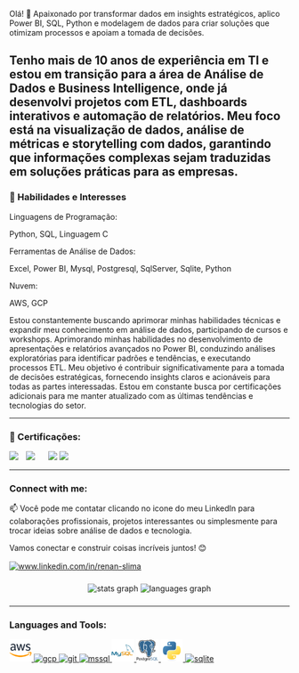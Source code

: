 Olá! 👋
Apaixonado por transformar dados em insights estratégicos, aplico Power BI, SQL, Python e modelagem de dados para criar soluções que otimizam processos e apoiam a tomada de decisões.

Tenho mais de 10 anos de experiência em TI e estou em transição para a área de Análise de Dados e Business Intelligence, onde já desenvolvi projetos com ETL, dashboards interativos e automação de relatórios. Meu foco está na visualização de dados, análise de métricas e storytelling com dados, garantindo que informações complexas sejam traduzidas em soluções práticas para as empresas.
----
 ### <p> 🚀 Habilidades e Interesses</p>
Linguagens de Programação: 
<p>Python, SQL, Linguagem C</p>
Ferramentas de Análise de Dados: 
<p>Excel, Power BI, Mysql, Postgresql, SqlServer, Sqlite, Python</p>
Nuvem:
<p>AWS, GCP</p>
Estou constantemente buscando aprimorar minhas habilidades técnicas e expandir meu conhecimento em análise de dados, participando de cursos e  workshops.
Aprimorando minhas habilidades no desenvolvimento de apresentações e relatórios avançados no Power BI, conduzindo análises exploratórias para identificar padrões e tendências, e executando processos ETL. Meu objetivo é contribuir significativamente para a tomada de decisões estratégicas, fornecendo insights claros e acionáveis para todas as partes interessadas.
Estou em constante busca por certificações adicionais para me manter atualizado com as últimas tendências e tecnologias do setor.


____
### <p>🏅 Certificações:</p>

<p>
   <img src="https://github.com/renanlima2023/certificacoes/blob/main/itil.png?raw=true" width="200" height="auto" style="margin-right: 10px;"/>
   <img src="https://github.com/renanlima2023/certificacoes/blob/main/restart.png?raw=true" width="120" height="auto" style="margin-right: 10px;"/>
   <img src="https://github.com/renanlima2023/certificacoes/blob/main/SQL%20Server.png?raw=true" width="120" height="auto" style="margin-left: 10px;"/>
   <img src="https://github.com/renanlima2023/certificacoes/blob/main/Power.png?raw=true" width="120" height="auto" />
</p>




----
<h3 align="left">Connect with me:</h3>
<P> 📫 
Você pode me contatar clicando no icone do meu LinkedIn para colaborações profissionais,
projetos interessantes ou simplesmente para trocar ideias sobre análise de dados e tecnologia.
<P>Vamos conectar e construir coisas incríveis juntos! 😊</P>
</P>
<p align="left">
<a href="https://linkedin.com/in/www.linkedin.com/in/renan-slima" target="blank"><img align="center" src="https://raw.githubusercontent.com/rahuldkjain/github-profile-readme-generator/master/src/images/icons/Social/linked-in-alt.svg" alt="www.linkedin.com/in/renan-slima" height="30" width="40" /></a>
</p>

###
<div align="center">
  <img src="https://github-readme-stats.vercel.app/api?username=renanlima2023&hide_title=false&hide_rank=false&show_icons=true&include_all_commits=true&count_private=true&disable_animations=false&theme=dracula&locale=en&hide_border=false" height="150" alt="stats graph"  />
  <img src="https://github-readme-stats.vercel.app/api/top-langs?username=renanlima2023&locale=en&hide_title=false&layout=compact&card_width=320&langs_count=5&theme=dracula&hide_border=false" height="150" alt="languages graph"  />
</div>

###
----
<h3 align="left">Languages and Tools:</h3>

<p align="left"> <a href="https://aws.amazon.com" target="_blank" rel="noreferrer"> <img src="https://raw.githubusercontent.com/devicons/devicon/master/icons/amazonwebservices/amazonwebservices-original-wordmark.svg" alt="aws" width="40" height="40"/> </a> <a href="https://cloud.google.com" target="_blank" rel="noreferrer"> <img src="https://www.vectorlogo.zone/logos/google_cloud/google_cloud-icon.svg" alt="gcp" width="40" height="40"/> </a> <a href="https://git-scm.com/" target="_blank" rel="noreferrer"> <img src="https://www.vectorlogo.zone/logos/git-scm/git-scm-icon.svg" alt="git" width="40" height="40"/> </a> <a href="https://www.microsoft.com/en-us/sql-server" target="_blank" rel="noreferrer"> <img src="https://www.svgrepo.com/show/303229/microsoft-sql-server-logo.svg" alt="mssql" width="40" height="40"/> </a> <a href="https://www.mysql.com/" target="_blank" rel="noreferrer"> <img src="https://raw.githubusercontent.com/devicons/devicon/master/icons/mysql/mysql-original-wordmark.svg" alt="mysql" width="40" height="40"/> </a> <a href="https://www.postgresql.org" target="_blank" rel="noreferrer"> <img src="https://raw.githubusercontent.com/devicons/devicon/master/icons/postgresql/postgresql-original-wordmark.svg" alt="postgresql" width="40" height="40"/> </a> <a href="https://www.python.org" target="_blank" rel="noreferrer"> <img src="https://raw.githubusercontent.com/devicons/devicon/master/icons/python/python-original.svg" alt="python" width="40" height="40"/> </a> <a href="https://www.sqlite.org/" target="_blank" rel="noreferrer"> <img src="https://www.vectorlogo.zone/logos/sqlite/sqlite-icon.svg" alt="sqlite" width="40" height="40"/> </a> </p>


